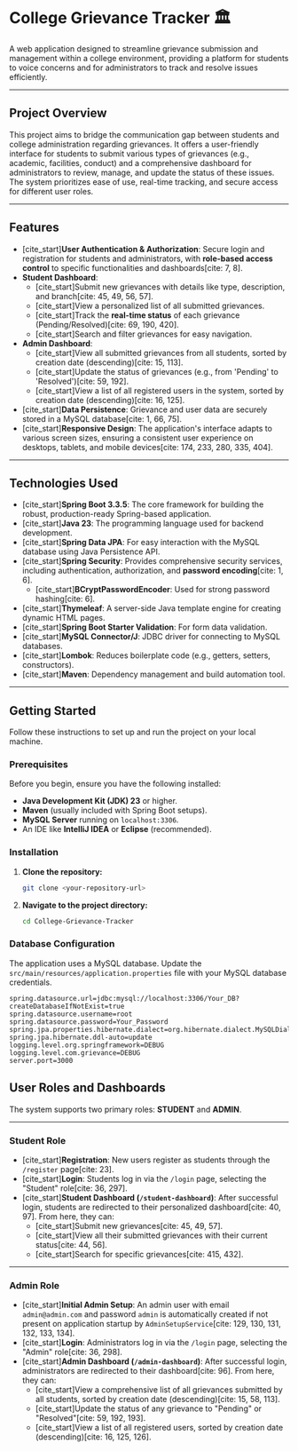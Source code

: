 # College Grievance Tracker 🏛️

A web application designed to streamline grievance submission and management within a college environment, providing a platform for students to voice concerns and for administrators to track and resolve issues efficiently.

---

## Project Overview

This project aims to bridge the communication gap between students and college administration regarding grievances. It offers a user-friendly interface for students to submit various types of grievances (e.g., academic, facilities, conduct) and a comprehensive dashboard for administrators to review, manage, and update the status of these issues. The system prioritizes ease of use, real-time tracking, and secure access for different user roles.

---

## Features

* [cite_start]**User Authentication & Authorization**: Secure login and registration for students and administrators, with **role-based access control** to specific functionalities and dashboards[cite: 7, 8].
* **Student Dashboard**:
    * [cite_start]Submit new grievances with details like type, description, and branch[cite: 45, 49, 56, 57].
    * [cite_start]View a personalized list of all submitted grievances.
    * [cite_start]Track the **real-time status** of each grievance (Pending/Resolved)[cite: 69, 190, 420].
    * [cite_start]Search and filter grievances for easy navigation.
* **Admin Dashboard**:
    * [cite_start]View all submitted grievances from all students, sorted by creation date (descending)[cite: 15, 113].
    * [cite_start]Update the status of grievances (e.g., from 'Pending' to 'Resolved')[cite: 59, 192].
    * [cite_start]View a list of all registered users in the system, sorted by creation date (descending)[cite: 16, 125].
* [cite_start]**Data Persistence**: Grievance and user data are securely stored in a MySQL database[cite: 1, 66, 75].
* [cite_start]**Responsive Design**: The application's interface adapts to various screen sizes, ensuring a consistent user experience on desktops, tablets, and mobile devices[cite: 174, 233, 280, 335, 404].

---

## Technologies Used

* [cite_start]**Spring Boot 3.3.5**: The core framework for building the robust, production-ready Spring-based application.
* [cite_start]**Java 23**: The programming language used for backend development.
* [cite_start]**Spring Data JPA**: For easy interaction with the MySQL database using Java Persistence API.
* [cite_start]**Spring Security**: Provides comprehensive security services, including authentication, authorization, and **password encoding**[cite: 1, 6].
    * [cite_start]**BCryptPasswordEncoder**: Used for strong password hashing[cite: 6].
* [cite_start]**Thymeleaf**: A server-side Java template engine for creating dynamic HTML pages.
* [cite_start]**Spring Boot Starter Validation**: For form data validation.
* [cite_start]**MySQL Connector/J**: JDBC driver for connecting to MySQL databases.
* [cite_start]**Lombok**: Reduces boilerplate code (e.g., getters, setters, constructors).
* [cite_start]**Maven**: Dependency management and build automation tool.

---

## Getting Started

Follow these instructions to set up and run the project on your local machine.

### Prerequisites

Before you begin, ensure you have the following installed:

* **Java Development Kit (JDK) 23** or higher.
* **Maven** (usually included with Spring Boot setups).
* **MySQL Server** running on `localhost:3306`.
* An IDE like **IntelliJ IDEA** or **Eclipse** (recommended).

### Installation

1.  **Clone the repository:**
    ```bash
    git clone <your-repository-url>
    ```
2.  **Navigate to the project directory:**
    ```bash
    cd College-Grievance-Tracker
    ```

### Database Configuration

The application uses a MySQL database. Update the `src/main/resources/application.properties` file with your MySQL database credentials.

```properties
spring.datasource.url=jdbc:mysql://localhost:3306/Your_DB?createDatabaseIfNotExist=true
spring.datasource.username=root
spring.datasource.password=Your_Password
spring.jpa.properties.hibernate.dialect=org.hibernate.dialect.MySQLDialect
spring.jpa.hibernate.ddl-auto=update
logging.level.org.springframework=DEBUG
logging.level.com.grievance=DEBUG
server.port=3000
```

## User Roles and Dashboards

The system supports two primary roles: **STUDENT** and **ADMIN**.

---

### Student Role

* [cite_start]**Registration**: New users register as students through the `/register` page[cite: 23].
* [cite_start]**Login**: Students log in via the `/login` page, selecting the "Student" role[cite: 36, 297].
* [cite_start]**Student Dashboard (`/student-dashboard`)**: After successful login, students are redirected to their personalized dashboard[cite: 40, 97]. From here, they can:
    * [cite_start]Submit new grievances[cite: 45, 49, 57].
    * [cite_start]View all their submitted grievances with their current status[cite: 44, 56].
    * [cite_start]Search for specific grievances[cite: 415, 432].

---

### Admin Role

* [cite_start]**Initial Admin Setup**: An admin user with email `admin@admin.com` and password `admin` is automatically created if not present on application startup by `AdminSetupService`[cite: 129, 130, 131, 132, 133, 134].
* [cite_start]**Login**: Administrators log in via the `/login` page, selecting the "Admin" role[cite: 36, 298].
* [cite_start]**Admin Dashboard (`/admin-dashboard`)**: After successful login, administrators are redirected to their dashboard[cite: 96]. From here, they can:
    * [cite_start]View a comprehensive list of all grievances submitted by all students, sorted by creation date (descending)[cite: 15, 58, 113].
    * [cite_start]Update the status of any grievance to "Pending" or "Resolved"[cite: 59, 192, 193].
    * [cite_start]View a list of all registered users, sorted by creation date (descending)[cite: 16, 125, 126].
